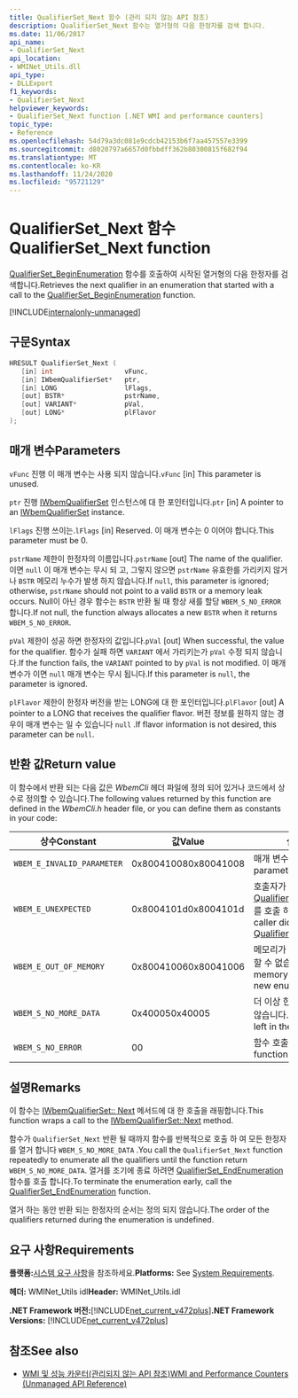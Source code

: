 ```yaml
---
title: QualifierSet_Next 함수 (관리 되지 않는 API 참조)
description: QualifierSet_Next 함수는 열거형의 다음 한정자를 검색 합니다.
ms.date: 11/06/2017
api_name:
- QualifierSet_Next
api_location:
- WMINet_Utils.dll
api_type:
- DLLExport
f1_keywords:
- QualifierSet_Next
helpviewer_keywords:
- QualifierSet_Next function [.NET WMI and performance counters]
topic_type:
- Reference
ms.openlocfilehash: 54d79a3dc081e9cdcb42153b6f7aa457557e3399
ms.sourcegitcommit: d8020797a6657d0fbbdff362b80300815f682f94
ms.translationtype: MT
ms.contentlocale: ko-KR
ms.lasthandoff: 11/24/2020
ms.locfileid: "95721129"
---
```

# <a name="qualifierset_next-function"></a><span data-ttu-id="704d6-103">QualifierSet_Next 함수</span><span class="sxs-lookup"><span data-stu-id="704d6-103">QualifierSet_Next function</span></span>

<span data-ttu-id="704d6-104">[QualifierSet_BeginEnumeration](qualifierset-beginenumeration.md) 함수를 호출하여 시작된 열거형의 다음 한정자를 검색합니다.</span><span class="sxs-lookup"><span data-stu-id="704d6-104">Retrieves the next qualifier in an enumeration that started with a call to the [QualifierSet_BeginEnumeration](qualifierset-beginenumeration.md) function.</span></span>

[!INCLUDE[internalonly-unmanaged](../../../../includes/internalonly-unmanaged.md)]
  
## <a name="syntax"></a><span data-ttu-id="704d6-105">구문</span><span class="sxs-lookup"><span data-stu-id="704d6-105">Syntax</span></span>  
  
```cpp  
HRESULT QualifierSet_Next (
   [in] int                  vFunc,
   [in] IWbemQualifierSet*   ptr,
   [in] LONG                 lFlags,
   [out] BSTR*               pstrName,
   [out] VARIANT*            pVal,
   [out] LONG*               plFlavor
);
```  

## <a name="parameters"></a><span data-ttu-id="704d6-106">매개 변수</span><span class="sxs-lookup"><span data-stu-id="704d6-106">Parameters</span></span>

<span data-ttu-id="704d6-107">`vFunc` 진행 이 매개 변수는 사용 되지 않습니다.</span><span class="sxs-lookup"><span data-stu-id="704d6-107">`vFunc` [in] This parameter is unused.</span></span>

<span data-ttu-id="704d6-108">`ptr` 진행 [IWbemQualifierSet](/windows/desktop/api/wbemcli/nn-wbemcli-iwbemqualifierset) 인스턴스에 대 한 포인터입니다.</span><span class="sxs-lookup"><span data-stu-id="704d6-108">`ptr` [in] A pointer to an [IWbemQualifierSet](/windows/desktop/api/wbemcli/nn-wbemcli-iwbemqualifierset) instance.</span></span>

<span data-ttu-id="704d6-109">`lFlags` 진행 쓰이는.</span><span class="sxs-lookup"><span data-stu-id="704d6-109">`lFlags` [in] Reserved.</span></span> <span data-ttu-id="704d6-110">이 매개 변수는 0 이어야 합니다.</span><span class="sxs-lookup"><span data-stu-id="704d6-110">This parameter must be 0.</span></span>

<span data-ttu-id="704d6-111">`pstrName` 제한이 한정자의 이름입니다.</span><span class="sxs-lookup"><span data-stu-id="704d6-111">`pstrName` [out] The name of the qualifier.</span></span> <span data-ttu-id="704d6-112">이면 `null` 이 매개 변수는 무시 되 고, 그렇지 않으면 `pstrName` 유효한를 가리키지 않거나 `BSTR` 메모리 누수가 발생 하지 않습니다.</span><span class="sxs-lookup"><span data-stu-id="704d6-112">If `null`, this parameter is ignored; otherwise, `pstrName` should not point to a valid `BSTR` or a memory leak occurs.</span></span> <span data-ttu-id="704d6-113">Null이 아닌 경우 함수는 `BSTR` 반환 될 때 항상 새를 할당 `WBEM_S_NO_ERROR` 합니다.</span><span class="sxs-lookup"><span data-stu-id="704d6-113">If not null, the function always allocates a new `BSTR` when it returns `WBEM_S_NO_ERROR`.</span></span>

<span data-ttu-id="704d6-114">`pVal` 제한이 성공 하면 한정자의 값입니다.</span><span class="sxs-lookup"><span data-stu-id="704d6-114">`pVal` [out] When successful, the value for the qualifier.</span></span> <span data-ttu-id="704d6-115">함수가 실패 하면 `VARIANT` 에서 가리키는가 `pVal` 수정 되지 않습니다.</span><span class="sxs-lookup"><span data-stu-id="704d6-115">If the function fails, the `VARIANT` pointed to by `pVal` is not modified.</span></span> <span data-ttu-id="704d6-116">이 매개 변수가 이면 `null` 매개 변수는 무시 됩니다.</span><span class="sxs-lookup"><span data-stu-id="704d6-116">If this parameter is `null`, the parameter is ignored.</span></span>

<span data-ttu-id="704d6-117">`plFlavor` 제한이 한정자 버전을 받는 LONG에 대 한 포인터입니다.</span><span class="sxs-lookup"><span data-stu-id="704d6-117">`plFlavor` [out] A pointer to a LONG that receives the qualifier flavor.</span></span> <span data-ttu-id="704d6-118">버전 정보를 원하지 않는 경우이 매개 변수는 일 수 있습니다 `null` .</span><span class="sxs-lookup"><span data-stu-id="704d6-118">If flavor information is not desired, this parameter can be `null`.</span></span>

## <a name="return-value"></a><span data-ttu-id="704d6-119">반환 값</span><span class="sxs-lookup"><span data-stu-id="704d6-119">Return value</span></span>

<span data-ttu-id="704d6-120">이 함수에서 반환 되는 다음 값은 *WbemCli* 헤더 파일에 정의 되어 있거나 코드에서 상수로 정의할 수 있습니다.</span><span class="sxs-lookup"><span data-stu-id="704d6-120">The following values returned by this function are defined in the *WbemCli.h* header file, or you can define them as constants in your code:</span></span>

|<span data-ttu-id="704d6-121">상수</span><span class="sxs-lookup"><span data-stu-id="704d6-121">Constant</span></span>  |<span data-ttu-id="704d6-122">값</span><span class="sxs-lookup"><span data-stu-id="704d6-122">Value</span></span>  |<span data-ttu-id="704d6-123">설명</span><span class="sxs-lookup"><span data-stu-id="704d6-123">Description</span></span>  |
|---------|---------|---------|
|`WBEM_E_INVALID_PARAMETER` | <span data-ttu-id="704d6-124">0x80041008</span><span class="sxs-lookup"><span data-stu-id="704d6-124">0x80041008</span></span> | <span data-ttu-id="704d6-125">매개 변수가 잘못된 경우</span><span class="sxs-lookup"><span data-stu-id="704d6-125">A parameter is not valid.</span></span> |
|`WBEM_E_UNEXPECTED` | <span data-ttu-id="704d6-126">0x8004101d</span><span class="sxs-lookup"><span data-stu-id="704d6-126">0x8004101d</span></span> | <span data-ttu-id="704d6-127">호출자가 [QualifierSet_BeginEnumeration](qualifierset-beginenumeration.md)를 호출 하지 않았습니다.</span><span class="sxs-lookup"><span data-stu-id="704d6-127">The caller did not call [QualifierSet_BeginEnumeration](qualifierset-beginenumeration.md).</span></span> |
|`WBEM_E_OUT_OF_MEMORY` | <span data-ttu-id="704d6-128">0x80041006</span><span class="sxs-lookup"><span data-stu-id="704d6-128">0x80041006</span></span> | <span data-ttu-id="704d6-129">메모리가 부족 하 여 새 열거를 시작할 수 없습니다.</span><span class="sxs-lookup"><span data-stu-id="704d6-129">Not enough memory is available to begin a new enumeration.</span></span> |
| `WBEM_S_NO_MORE_DATA` | <span data-ttu-id="704d6-130">0x40005</span><span class="sxs-lookup"><span data-stu-id="704d6-130">0x40005</span></span> | <span data-ttu-id="704d6-131">더 이상 한정자가 열거에 남아 있지 않습니다.</span><span class="sxs-lookup"><span data-stu-id="704d6-131">No more qualifiers are left in the enumeration.</span></span> |
|`WBEM_S_NO_ERROR` | <span data-ttu-id="704d6-132">0</span><span class="sxs-lookup"><span data-stu-id="704d6-132">0</span></span> | <span data-ttu-id="704d6-133">함수 호출에 성공 했습니다.</span><span class="sxs-lookup"><span data-stu-id="704d6-133">The function call was successful.</span></span>  |
  
## <a name="remarks"></a><span data-ttu-id="704d6-134">설명</span><span class="sxs-lookup"><span data-stu-id="704d6-134">Remarks</span></span>

<span data-ttu-id="704d6-135">이 함수는 [IWbemQualifierSet:: Next](/windows/desktop/api/wbemcli/nf-wbemcli-iwbemqualifierset-next) 메서드에 대 한 호출을 래핑합니다.</span><span class="sxs-lookup"><span data-stu-id="704d6-135">This function wraps a call to the [IWbemQualifierSet::Next](/windows/desktop/api/wbemcli/nf-wbemcli-iwbemqualifierset-next) method.</span></span>

<span data-ttu-id="704d6-136">함수가 `QualifierSet_Next` 반환 될 때까지 함수를 반복적으로 호출 하 여 모든 한정자를 열거 합니다 `WBEM_S_NO_MORE_DATA` .</span><span class="sxs-lookup"><span data-stu-id="704d6-136">You call the `QualifierSet_Next` function repeatedly to enumerate all the qualifiers until the function return `WBEM_S_NO_MORE_DATA`.</span></span> <span data-ttu-id="704d6-137">열거를 조기에 종료 하려면 [QualifierSet_EndEnumeration](qualifierset-endenumeration.md) 함수를 호출 합니다.</span><span class="sxs-lookup"><span data-stu-id="704d6-137">To terminate the enumeration early, call the [QualifierSet_EndEnumeration](qualifierset-endenumeration.md) function.</span></span>

<span data-ttu-id="704d6-138">열거 하는 동안 반환 되는 한정자의 순서는 정의 되지 않습니다.</span><span class="sxs-lookup"><span data-stu-id="704d6-138">The order of the qualifiers returned during the enumeration is undefined.</span></span>

## <a name="requirements"></a><span data-ttu-id="704d6-139">요구 사항</span><span class="sxs-lookup"><span data-stu-id="704d6-139">Requirements</span></span>  

 <span data-ttu-id="704d6-140">**플랫폼:**[시스템 요구 사항](../../get-started/system-requirements.md)을 참조하세요.</span><span class="sxs-lookup"><span data-stu-id="704d6-140">**Platforms:** See [System Requirements](../../get-started/system-requirements.md).</span></span>  
  
 <span data-ttu-id="704d6-141">**헤더:** WMINet_Utils idl</span><span class="sxs-lookup"><span data-stu-id="704d6-141">**Header:** WMINet_Utils.idl</span></span>  
  
 <span data-ttu-id="704d6-142">**.NET Framework 버전:**[!INCLUDE[net_current_v472plus](../../../../includes/net-current-v472plus.md)]</span><span class="sxs-lookup"><span data-stu-id="704d6-142">**.NET Framework Versions:** [!INCLUDE[net_current_v472plus](../../../../includes/net-current-v472plus.md)]</span></span>  
  
## <a name="see-also"></a><span data-ttu-id="704d6-143">참조</span><span class="sxs-lookup"><span data-stu-id="704d6-143">See also</span></span>

- [<span data-ttu-id="704d6-144">WMI 및 성능 카운터(관리되지 않는 API 참조)</span><span class="sxs-lookup"><span data-stu-id="704d6-144">WMI and Performance Counters (Unmanaged API Reference)</span></span>](index.md)
